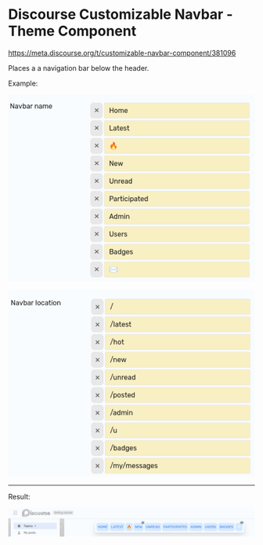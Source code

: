 # Discourse Customizable Navbar - Theme Component

https://meta.discourse.org/t/customizable-navbar-component/381096

Places a a navigation bar below the header.

Example:

![navbar-name setting](img/navbar-name.png)

![navbar-location setting](img/navbar-location.png)

---

Result:

![example](img/example.png)